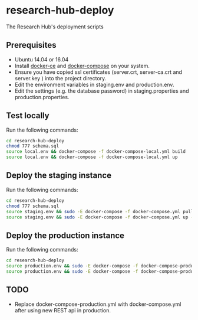 # research-hub-deploy
The Research Hub's deployment scripts

## Prerequisites

* Ubuntu 14.04 or 16.04
* Install [docker-ce](https://docs.docker.com/engine/installation/linux/ubuntu/) and [docker-compose](https://docs.docker.com/compose/install/) on your system.
* Ensure you have copied ssl certificates (server.crt, server-ca.crt and server.key ) into the project directory.
* Edit the environment variables in staging.env and production.env.
* Edit the settings (e.g. the database password) in staging.properties and production.properties.

## Test locally

Run the following commands:

```bash
cd research-hub-deploy
chmod 777 schema.sql
source local.env && docker-compose -f docker-compose-local.yml build
source local.env && docker-compose -f docker-compose-local.yml up
```

## Deploy the staging instance

Run the following commands:

```bash
cd research-hub-deploy
chmod 777 schema.sql
source staging.env && sudo -E docker-compose -f docker-compose.yml pull
source staging.env && sudo -E docker-compose -f docker-compose.yml up -d
```

## Deploy the production instance

Run the following commands:

```bash
cd research-hub-deploy
source production.env && sudo -E docker-compose -f docker-compose-production.yml pull
source production.env && sudo -E docker-compose -f docker-compose-production.yml up -d
```

## TODO

* Replace docker-compose-production.yml with docker-compose.yml after using new REST api in production.